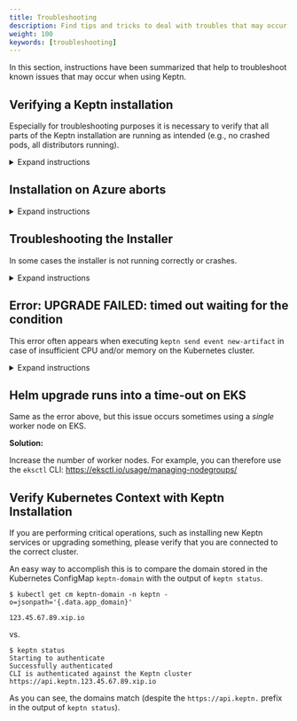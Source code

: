 ```yaml
---
title: Troubleshooting
description: Find tips and tricks to deal with troubles that may occur when using Keptn. 
weight: 100
keywords: [troubleshooting]
---
```


In this section, instructions have been summarized that help to troubleshoot known issues that may occur when using Keptn.

## Verifying a Keptn installation

Especially for troubleshooting purposes it is necessary to verify that all parts of the Keptn installation are running as intended (e.g., no crashed pods, all distributors running).

<details><summary>Expand instructions</summary>
<p>

- To verify your Keptn installation, retrieve the pods running in the `keptn` namespace.

```console
kubectl get pods -n keptn
```

```console
NAME                                                              READY     STATUS    RESTARTS   AGE
api-5cfd44687-b2sqr                                               1/1       Running   0          34m
bridge-54d65cd4c5-9hwsl                                           1/1       Running   0          34m
configuration-service-75df569979-qvg8t                            1/1       Running   0          34m
eventbroker-go-f44576fcb-z2ddv                                    1/1       Running   0          34m
gatekeeper-service-6d5d798ccd-d442x                               1/1       Running   0          34m
gatekeeper-service-evaluation-done-distributor-7556c87d9b-xbffs   1/1       Running   0          34m
helm-service-596b4855b4-zkb77                                     1/1       Running   0          34m
helm-service-configuration-change-distributor-58d97df957-2msfs    1/1       Running   0          34m
helm-service-service-create-distributor-58584b6f7-4l9rr           1/1       Running   0          34m
jmeter-service-7d9c654c9c-xgz7s                                   1/1       Running   0          34m
jmeter-service-deployment-distributor-6dbd4858bf-v2stj            1/1       Running   0          34m
keptn-nats-cluster-1                                              1/1       Running   0          34m
lighthouse-service-6497f48947-vvs5g                               1/1       Running   0          34m
lighthouse-service-get-sli-done-distributor-56896bb59c-d6tlp      1/1       Running   0          34m
lighthouse-service-start-evaluation-distributor-5fb47dcfd-mklxx   1/1       Running   0          34m
lighthouse-service-tests-finished-distributor-5dfc978bd4-7hl44    1/1       Running   0          34m
nats-operator-7dcd546854-nhpm5                                    1/1       Running   0          34m
prometheus-service-6db877499c-vvvg5                               1/1       Running   0          33m
prometheus-service-monitoring-configure-distributor-5f789fvn69f   1/1       Running   0          33m
prometheus-sli-service-66f8b8d86f-stgzr                           1/1       Running   0          33m
prometheus-sli-service-monitoring-configure-distributor-675x5kp   1/1       Running   0          33m
remediation-service-f6bbc48b5-g47kt                               1/1       Running   0          34m
remediation-service-problem-distributor-79885bd957-nz74j          1/1       Running   0          34m
servicenow-service-7cd9b8784-xxj7z                                1/1       Running   0          33m
servicenow-service-problem-distributor-666fbf4b6-l62dj            1/1       Running   0          33m
shipyard-service-565b96cb9c-mz2cl                                 1/1       Running   0          34m
shipyard-service-create-project-distributor-c65b7c677-nkmnk       1/1       Running   0          34m
shipyard-service-delete-project-distributor-55b86db7b-kd28z       1/1       Running   0          34m
wait-service-7b4d74b4d9-b4lk7                                     1/1       Running   0          34m
wait-service-deployment-distributor-55cd8fc655-n5px7              1/1       Running   0          34m
openshift-route-service-57b45c4dfc-4x5lm                          1/1       Running   0          32s (OpenShift only)
openshift-route-service-create-project-distributor-7d4454cs44xp   1/1       Running   0          33s (OpenShift only)
```

- In the `keptn-datastore` namespace, you should see the following pods:

```console
kubectl get pods -n keptn-datastore
```

```console
NAME                                             READY   STATUS    RESTARTS   AGE
mongodb-7d956d5775-mkxv5                         1/1     Running   0          5m16s
mongodb-datastore-d65b468d7-tmwfm                1/1     Running   0          5m14s
mongodb-datastore-distributor-6cc947d554-tn6kr   1/1     Running   0          5m7s
```

- To verify the Istio installation, retrieve all pods within the `istio-system` namespace and check whether they are running:

```console
kubectl get pods -n istio-system
```

```console
NAME                                      READY     STATUS    RESTARTS   AGE
istio-citadel-6c456d967c-bpqbd            1/1     Running     0          6m
istio-cleanup-secrets-1.2.5-22gts         0/1     Completed   0          6m
istio-ingressgateway-5d49795589-tfl4k     1/1     Running     0          6m
istio-init-crd-10-rzlf7                   0/1     Completed   0          6m
istio-init-crd-11-chvzr                   0/1     Completed   0          6m
istio-init-crd-12-8zvn4                   0/1     Completed   0          6m
istio-pilot-79b78c894b-zsz5j              2/2     Running     0          6m
istio-security-post-install-1.2.5-glswk   0/1     Completed   0          6m
istio-sidecar-injector-bcf445789-gkfjf    1/1     Running     0          6m
```
</p></details>

## Installation on Azure aborts
<details><summary>Expand instructions</summary>
<p>

**Investigation:**

The Keptn installation is aborting with the following error:

```console
Cannot obtain the cluster/pod IP CIDR
```

**Reason:** 

The root cause of this issue is that `kubenet` is not used in your AKS cluster. However, it is needed to retrieve the `podCidr` according to the official docs: https://docs.microsoft.com/en-us/rest/api/aks/managedclusters/createorupdate#containerservicenetworkprofile 

**Solution:** 

Please select the **Kubenet network plugin (basic)** when setting up your AKS cluster, instead of *Azure network plugin (advanced)* and retry the installation. You can find more information here: https://docs.microsoft.com/en-us/azure/aks/configure-kubenet 

</p></details>


## Troubleshooting the Installer

In some cases the installer is not running correctly or crashes.

<details><summary>Expand instructions</summary>
<p>

**Investigation:**

The Keptn installation is aborting with an error. Investigation needs to be conducted using the following commands:

* Show all deployed pods in the default namespace (should show the status of the installer pod): ``kubectl get pods``
* Show status of the installer job: ``kubectl get jobs``
* Get logs of the installer job: ``kubectl logs jobs/installer``
* If the installer has partially finished, [verify your Keptn installation](#verifying-a-keptn-installation)

**Possible solutions:**

* If the installer pod shows an ImagePullBackOff error, verify that your cluster can connect to the Internet to pull images (e.g., from docker.io).
* If the installer pod has started, but crashes, please create a [new bug report](https://github.com/keptn/keptn/issues/new?assignees=&labels=bug&template=bug_report.md&title=) with the output of above commands.


</p></details>


## Error: UPGRADE FAILED: timed out waiting for the condition

This error often appears when executing `keptn send event new-artifact` in case of insufficient CPU and/or memory on the Kubernetes cluster.

<details><summary>Expand instructions</summary>
<p>

**Investigation:**

The Helm upgrade runs into a time-out when deploying a new artifact of your service using

```console
keptn send event new-artifact
```

**Reason:** 

In this case Helm creates a new Kubernetes Deployment with the new artifact, but Kubernetes fails to start the pod. 
Unfortunately, there is no way to catch this error by Helm (right now). A good way to detect the error is to look at the Kubernetes events captured by the cluster:

```console
kubectl -n sockshop-dev get events  --sort-by='.metadata.creationTimestamp'
```

where `sockshop-dev` is the project and stage that you are trying to deploy to.

*Note*: This error can also occur at a later stage (e.g., when using blue-green deployments).

**Solution:** 

Increase the number of vCPUs and/or memory, or add another Kubernetes worker node.

</p></details>


## Helm upgrade runs into a time-out on EKS

Same as the error above, but this issue occurs sometimes using a _single_ worker node on EKS.

**Solution:** 

Increase the number of worker nodes. For example, you can therefore use the `eksctl` CLI:
https://eksctl.io/usage/managing-nodegroups/


## Verify Kubernetes Context with Keptn Installation

If you are performing critical operations, such as installing new Keptn services or upgrading something, please verify
that you are connected to the correct cluster.

An easy way to accomplish this is to compare the domain stored in the Kubernetes ConfigMap `keptn-domain` with the output of `keptn status`.

```console
$ kubectl get cm keptn-domain -n keptn -o=jsonpath='{.data.app_domain}'

123.45.67.89.xip.io
``` 
vs.
```console
$ keptn status
Starting to authenticate
Successfully authenticated
CLI is authenticated against the Keptn cluster https://api.keptn.123.45.67.89.xip.io
```

As you can see, the domains match (despite the `https://api.keptn.` prefix in the output of `keptn status`).